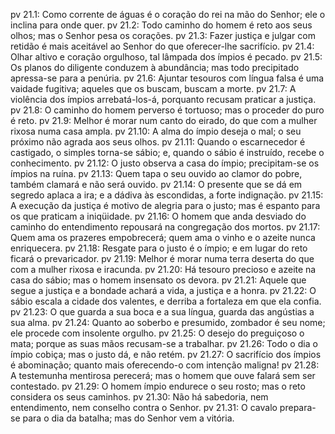 pv 21.1: Como corrente de águas é o coração do rei na mão do Senhor; ele o inclina para onde quer.
pv 21.2: Todo caminho do homem é reto aos seus olhos; mas o Senhor pesa os corações.
pv 21.3: Fazer justiça e julgar com retidão é mais aceitável ao Senhor do que oferecer-lhe sacrifício.
pv 21.4: Olhar altivo e coração orgulhoso, tal lâmpada dos ímpios é pecado.
pv 21.5: Os planos do diligente conduzem à abundância; mas todo precipitado apressa-se para a penúria.
pv 21.6: Ajuntar tesouros com língua falsa é uma vaidade fugitiva; aqueles que os buscam, buscam a morte.
pv 21.7: A violência dos ímpios arrebatá-los-á, porquanto recusam praticar a justiça.
pv 21.8: O caminho do homem perverso é tortuoso; mas o proceder do puro é reto.
pv 21.9: Melhor é morar num canto do eirado, do que com a mulher rixosa numa casa ampla.
pv 21.10: A alma do ímpio deseja o mal; o seu próximo não agrada aos seus olhos.
pv 21.11: Quando o escarnecedor é castigado, o simples torna-se sábio; e, quando o sábio é instruído, recebe o conhecimento.
pv 21.12: O justo observa a casa do ímpio; precipitam-se os ímpios na ruína.
pv 21.13: Quem tapa o seu ouvido ao clamor do pobre, também clamará e não será ouvido.
pv 21.14: O presente que se dá em segredo aplaca a ira; e a dádiva às escondidas, a forte indignação.
pv 21.15: A execução da justiça é motivo de alegria para o justo; mas é espanto para os que praticam a iniqüidade.
pv 21.16: O homem que anda desviado do caminho do entendimento repousará na congregação dos mortos.
pv 21.17: Quem ama os prazeres empobrecerá; quem ama o vinho e o azeite nunca enriquecera.
pv 21.18: Resgate para o justo é o ímpio; e em lugar do reto ficará o prevaricador.
pv 21.19: Melhor é morar numa terra deserta do que com a mulher rixosa e iracunda.
pv 21.20: Há tesouro precioso e azeite na casa do sábio; mas o homem insensato os devora.
pv 21.21: Aquele que segue a justiça e a bondade achará a vida, a justiça e a honra.
pv 21.22: O sábio escala a cidade dos valentes, e derriba a fortaleza em que ela confia.
pv 21.23: O que guarda a sua boca e a sua língua, guarda das angústias a sua alma.
pv 21.24: Quanto ao soberbo e presumido, zombador é seu nome; ele procede com insolente orgulho.
pv 21.25: O desejo do preguiçoso o mata; porque as suas mãos recusam-se a trabalhar.
pv 21.26: Todo o dia o ímpio cobiça; mas o justo dá, e não retém.
pv 21.27: O sacrifício dos ímpios é abominação; quanto mais oferecendo-o com intenção maligna!
pv 21.28: A testemunha mentirosa perecerá; mas o homem que ouve falará sem ser contestado.
pv 21.29: O homem ímpio endurece o seu rosto; mas o reto considera os seus caminhos.
pv 21.30: Não há sabedoria, nem entendimento, nem conselho contra o Senhor.
pv 21.31: O cavalo prepara-se para o dia da batalha; mas do Senhor vem a vitória.
